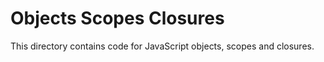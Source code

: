 # Objects Scopes Closures
This directory contains code for JavaScript objects, scopes and closures.
